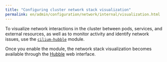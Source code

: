 ```yaml
---
title: "Configuring cluster network stack visualization"
permalink: en/admin/configuration/network/internal/visualization.html
---
```


To visualize network interactions in the cluster between pods, services, and external resources,
as well as to monitor activity and identify network issues, use the [`cilium-hubble`](/modules/cilium-hubble/) module.

Once you enable the module, the network stack visualization becomes available through the [Hubble](../../../../user/web/hubble.html) web interface.
